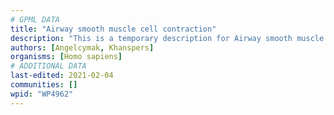 ```yaml
---
# GPML DATA
title: "Airway smooth muscle cell contraction"
description: "This is a temporary description for Airway smooth muscle cell contraction"
authors: [Angelcymak, Khanspers]
organisms: [Homo sapiens]
# ADDITIONAL DATA
last-edited: 2021-02-04
communities: []
wpid: "WP4962"
---
```

